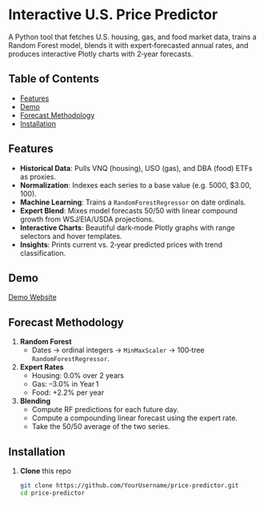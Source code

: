 # Interactive U.S. Price Predictor

A Python tool that fetches U.S. housing, gas, and food market data, trains a Random Forest model, blends it with expert‐forecasted annual rates, and produces interactive Plotly charts with 2‑year forecasts.

## Table of Contents

- [Features](#features)  
- [Demo](#demo)  
- [Forecast Methodology](#forecast-methodology)  
- [Installation](#installation)  


## Features

- **Historical Data**: Pulls VNQ (housing), USO (gas), and DBA (food) ETFs as proxies.  
- **Normalization**: Indexes each series to a base value (e.g. 5000, \$3.00, 100).  
- **Machine Learning**: Trains a `RandomForestRegressor` on date ordinals.  
- **Expert Blend**: Mixes model forecasts 50/50 with linear compound growth from WSJ/EIA/USDA projections.  
- **Interactive Charts**: Beautiful dark‐mode Plotly graphs with range selectors and hover templates.  
- **Insights**: Prints current vs. 2‑year predicted prices with trend classification.  

## Demo

[Demo Website](https://future-finance-graphs.lovable.app/)

## Forecast Methodology

1. **Random Forest**  
   - Dates → ordinal integers → `MinMaxScaler` → 100‑tree `RandomForestRegressor`.  
2. **Expert Rates**  
   - Housing: 0.0% over 2 years  
   - Gas: –3.0% in Year 1  
   - Food: +2.2% per year  
3. **Blending**  
   - Compute RF predictions for each future day.  
   - Compute a compounding linear forecast using the expert rate.  
   - Take the 50/50 average of the two series.  

## Installation

1. **Clone** this repo  
   ```bash
   git clone https://github.com/YourUsername/price-predictor.git
   cd price-predictor
